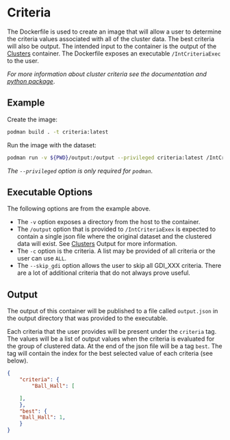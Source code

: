 # Criteria

The Dockerfile is used to create an image that will allow a user to determine the criteria values associated with all of the cluster data. The best criteria will also be output. The intended input to the container is the output of the [Clusters](https://github.com/barbacbd/predictor-pods/blob/main/clusters/README.md) container. The Dockerfile exposes an executable `/IntCriteriaExec` to the user.

_For more information about cluster criteria see the documentation and [python package](https://pypi.org/project/cluster-crit/)_.


## Example

Create the image:

```bash
podman build . -t criteria:latest
```

Run the image with the dataset:

```bash
podman run -v ${PWD}/output:/output --privileged criteria:latest /IntCriteriaExec /output/ -c ALL --skip_gdi
```

_The `--privileged` option is only required for `podman`_.

## Executable Options

The following options are from the example above.

- The `-v` option exposes a directory from the host to the container.
- The `/output` option that is provided to `/IntCriteriaExex` is expected to contain a single json file where the original dataset and the clustered data will exist. See [Clusters](https://github.com/barbacbd/predictor-pods/blob/main/clusters/README.md) Output for more information.
- The `-c` option is the criteria. A list may be provided of all criteria or the user can use `ALL`.
- The `--skip_gdi` option allows the user to skip all GDI_XXX criteria. There are a lot of additional criteria that do not always prove useful.


## Output

The output of this container will be published to a file called `output.json` in the output directory that was provided to the executable.

Each criteria that the user provides will be present under the `criteria` tag. The values will be a list of output values when the criteria is evaluated for the group of clustered data. At the end of the json file will be a tag `best`. The tag will contain the index for the best selected value of each criteria (see below).

```json
{
    "criteria": {
        "Ball_Hall": [

	],
    },
    "best": {
	"Ball_Hall": 1,
    }
}
```